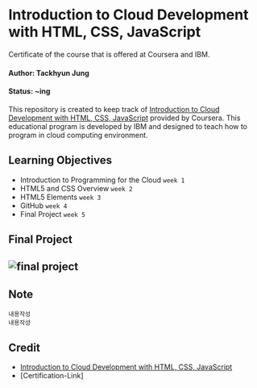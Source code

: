 # Introduction to Cloud Development with HTML, CSS, JavaScript

Certificate of the course that is offered at Coursera and IBM.

#### Author: Tackhyun Jung

#### Status: ~ing

This repository is created to keep track of [Introduction to Cloud Development with HTML, CSS, JavaScript](https://www.coursera.org/learn/introduction-to-cloud-development-with-html-css-javacript) provided by Coursera.
This educational program is developed by IBM and designed to teach how to program in cloud computing environment.

## Learning Objectives

- Introduction to Programming for the Cloud `week 1`
- HTML5 and CSS Overview `week 2`
- HTML5 Elements `week 3`
- GitHub `week 4`
- Final Project `week 5`

## Final Project

![final project](https://user-images.githubusercontent.com/41291493/110493267-f21a6d00-8135-11eb-9136-1cde305b64fb.png)
- 

## Note

```
내용작성 
내용작성
```

## Credit

- [Introduction to Cloud Development with HTML, CSS, JavaScript](https://www.coursera.org/learn/introduction-to-cloud-development-with-html-css-javacript)
- [Certification-Link]
